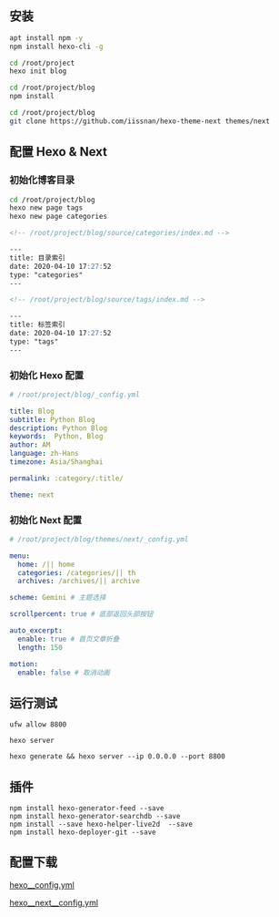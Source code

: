 ## 安装

```sh
apt install npm -y
npm install hexo-cli -g
```

```sh
cd /root/project
hexo init blog

cd /root/project/blog
npm install
```

```sh
cd /root/project/blog
git clone https://github.com/iissnan/hexo-theme-next themes/next
```

## 配置 Hexo & Next

### 初始化博客目录
```sh
cd /root/project/blog
hexo new page tags
hexo new page categories
```


```md
<!-- /root/project/blog/source/categories/index.md -->

---
title: 目录索引
date: 2020-04-10 17:27:52
type: "categories"
---
```

```md
<!-- /root/project/blog/source/tags/index.md -->

---
title: 标签索引
date: 2020-04-10 17:27:52
type: "tags"
---

```

### 初始化 Hexo 配置
```yml
# /root/project/blog/_config.yml

title: Blog
subtitle: Python Blog
description: Python Blog
keywords:  Python, Blog
author: AM
language: zh-Hans
timezone: Asia/Shanghai

permalink: :category/:title/

theme: next
```


### 初始化 Next 配置
```yml
# /root/project/blog/themes/next/_config.yml

menu:
  home: /|| home
  categories: /categories/|| th
  archives: /archives/|| archive

scheme: Gemini # 主题选择

scrollpercent: true # 底部返回头部按钮

auto_excerpt:  
  enable: true # 首页文章折叠
  length: 150

motion:
  enable: false # 取消动画

```



## 运行测试 
```
ufw allow 8800
```
```
hexo server
```
```
hexo generate && hexo server --ip 0.0.0.0 --port 8800
```

## 插件

```
npm install hexo-generator-feed --save
npm install hexo-generator-searchdb --save
npm install --save hexo-helper-live2d  --save
npm install hexo-deployer-git --save
```


## 配置下载

<a href="_config_/hexo__config.yml" download="hexo__config.yml">hexo__config.yml</a>

<a href="_config_/hexo__next__config.yml" download="hexo__next__config.yml">hexo__next__config.yml</a>